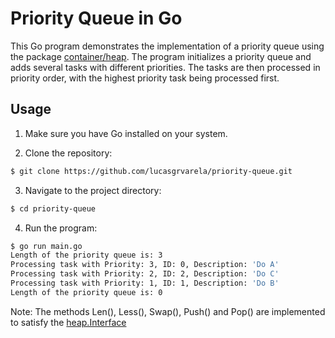 # Priority Queue in Go

This Go program demonstrates the implementation of a priority queue using the package [container/heap](https://pkg.go.dev/container/heap). The program initializes a priority queue and adds several tasks with different priorities. The tasks are then processed in priority order, with the highest priority task being processed first.

## Usage

1. Make sure you have Go installed on your system.

2. Clone the repository:

```bash
$ git clone https://github.com/lucasgrvarela/priority-queue.git
```

3. Navigate to the project directory:
```bash
$ cd priority-queue
```

4. Run the program:
```bash
$ go run main.go
Length of the priority queue is: 3
Processing task with Priority: 3, ID: 0, Description: 'Do A'
Processing task with Priority: 2, ID: 2, Description: 'Do C'
Processing task with Priority: 1, ID: 1, Description: 'Do B'
Length of the priority queue is: 0
```

Note: The methods Len(), Less(), Swap(), Push() and Pop() are implemented to satisfy the [heap.Interface](https://pkg.go.dev/container/heap#Interface)

